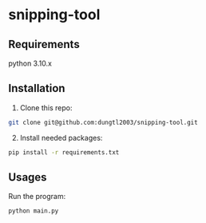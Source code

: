 # snipping-tool

## Requirements

python 3.10.x

## Installation

1. Clone this repo:
``` bash
git clone git@github.com:dungtl2003/snipping-tool.git
```

2. Install needed packages:
``` bash
pip install -r requirements.txt
```

## Usages

Run the program:
```bash
python main.py
```
